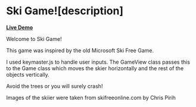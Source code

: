 # Ski Game![description]

**[Live Demo][live-demo]**

[live-demo]:
[description]:
Welcome to Ski Game!

This game was inspired by the old Microsoft Ski Free Game.

I used keymaster.js to handle user inputs. The GameView class passes this to the Game class which moves the skier horizontally and the rest of the objects vertically.

Avoid the trees or you will surely crash!

Images of the skiier were taken from skifreeonline.com by Chris Pirih
